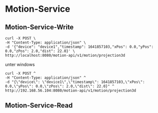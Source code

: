 # Motion-Service
## Motion-Service-Write

```
curl -X POST \
-H "Content-Type: application/json" \
-d '{"device": "device1","timestamp": 1641857103,"xPos": 0.0,"yPos": 0.0,"zPos": 2.0,"dist": 22.0}' \
http://localhost:8080/motion-api/v1/motion/projection3d
```
unter windows
```
curl -X POST ^
-H "Content-Type: application/json" ^
-d "{\"device\": \"device1\",\"timestamp\": 1641857103,\"xPos\": 0.0,\"yPos\": 0.0,\"zPos\": 2.0,\"dist\": 22.0}" ^
http://192.168.56.104:8080/motion-api/v1/motion/projection3d
```


## Motion-Service-Read

